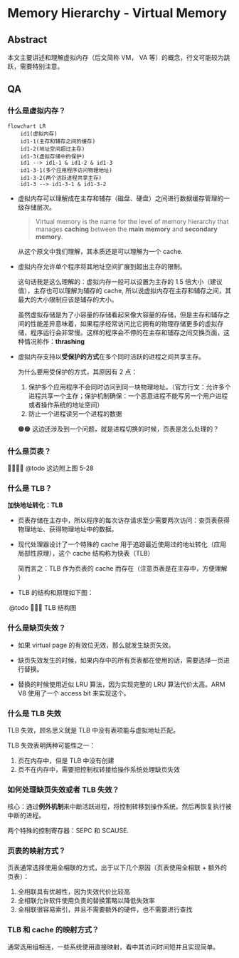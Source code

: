 # Memory Hierarchy - Virtual Memory

## Abstract

本文主要讲述和理解虚拟内存（后文简称 VM， VA 等）的概念，行文可能较为跳跃，需要特别注意。

## QA

### 什么是虚拟内存？

```mermaid
flowchart LR
	id1(虚拟内存)
	id1-1(主存和辅存之间的缓存)
	id1-2(地址空间超过主存)
	id1-3(虚拟存储中的保护)
	id1 --> id1-1 & id1-2 & id1-3
	id1-3-1(多个应用程序访问物理地址)
	id1-3-2(两个活跃进程共享主存)
	id1-3 --> id1-3-1 & id1-3-2
```



- 虚拟内存可以理解成在主存和辅存（磁盘、硬盘）之间进行数据缓存管理的一级存储层次。

  > Virtual memory is the name for the level of memory hierarchy that manages **caching** between the **main memory** and **secondary memory**.

  从这个原文中我们理解，其本质还是可以理解为一个 cache.

- 虚拟内存允许单个程序将其地址空间扩展到超出主存的限制。

  这句话我是这么理解的：虚拟内存一般可以设置为主存的 1.5 倍大小（建议值），主存也可以理解为辅存的 cache, 所以说虚拟内存在主存和辅存之间，其最大的大小限制应该是辅存的大小。

  虽然虚拟存储是为了小容量的存储看起来像大容量的存储，但是主存和辅存之间的性能差异意味着，如果程序经常访问比它拥有的物理存储更多的虚拟存储，程序运行会非常慢。这样的程序会不停的在主存和辅存之间交换页面，这种情况称作：**thrashing**

- 虚拟内存支持以**受保护的方式**在多个同时活跃的进程之间共享主存。

  为什么要用受保护的方式，其原因有 2 点：

  1. 保护多个应用程序不会同时访问到同一块物理地址。（官方行文：允许多个进程共享一个主存；保护机制确保：一个恶意进程不能写另一个用户进程或者操作系统的地址空间）
  2. 防止一个进程读另一个进程的数据

  🟠🟠 这边还涉及到一个问题，就是进程切换的时候，页表是怎么处理的？

### 什么是页表？

💚💚💚💚 @todo 这边附上图 5-28

### 什么是 TLB？

**加快地址转化：TLB**

- 页表存储在主存中，所以程序的每次访存请求至少需要两次访问：查页表获得物理地址、获得物理地址中的数据。

- 现代处理器设计了一个特殊的 cache 用于追踪最近使用过的地址转化（应用局部性原理），这个 cache 结构称为快表（TLB）

  简而言之：TLB 作为页表的 cache 而存在（注意页表是在主存中，方便理解 ）

- TLB 的结构和原理如下图：

​	@todo 💚💚💚 TLB 结构图

### 什么是缺页失效？

- 如果 virtual page 的有效位无效，那么就发生缺页失效。

- 缺页失效发生的时候，如果内存中的所有页表都在使用的话，需要选择一页进行替换。

- 替换的时候使用近似 LRU 算法，因为实现完整的 LRU 算法代价太高。ARM V8 使用了一个 access bit 来实现这个。

### 什么是 TLB 失效

TLB 失效，顾名思义就是 TLB 中没有表项能与虚拟地址匹配。

TLB 失效表明两种可能性之一：

1. 页在内存中，但是 TLB 中没有创建
2. 页不在内存中，需要把控制权转接给操作系统处理缺页失效

### 如何处理缺页失效或者 TLB 失效？

核心：通过**例外机制**来中断活跃进程，将控制转移到操作系统，然后再恢复执行被中断的进程。

两个特殊的控制寄存器：SEPC 和 SCAUSE.

### 页表的映射方式？

页表通常选择使用全相联的方式，出于以下几个原因（页表使用全相联 + 额外的页表）：

1. 全相联具有优越性，因为失效代价比较高
2. 全相联允许软件使用负责的替换策略以降低失效率
3. 全相联很容易索引，并且不需要额外的硬件，也不需要进行查找

### TLB 和 cache 的映射方式？

通常选用组相连，一些系统使用直接映射，看中其访问时间短并且实现简单。



